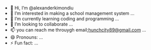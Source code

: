 - 👋 Hi, I’m @alexanderkimondiu
- 👀 I’m interested in making a school management system ...
- 🌱 I’m currently learning coding and programming ...
- 💞️ I’m looking to collaborate  ...
- 📫 you can reach me throuygh email;hunchcity89@gmail.com ...
- 😄 Pronouns: ...
- ⚡ Fun fact: ...

<!---
alexanderkimondiu/alexanderkimondiu is a ✨ special ✨ repository because its `README.md` (this file) appears on your GitHub profile.
You can click the Preview link to take a look at your changes.
--->
